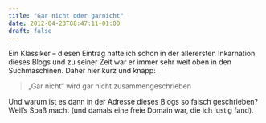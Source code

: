 ```yaml
---
title: "Gar nicht oder garnicht"
date: 2012-04-23T08:47:11+01:00
draft: false
---
```


Ein Klassiker – diesen Eintrag hatte ich schon in der allerersten Inkarnation dieses Blogs und zu seiner Zeit war er immer sehr weit oben in den Suchmaschinen. Daher hier kurz und knapp:

> „Gar nicht“ wird gar nicht zusammengeschrieben

Und warum ist es dann in der Adresse dieses Blogs so falsch geschrieben? Weil’s Spaß macht (und damals eine freie Domain war, die ich lustig fand).
